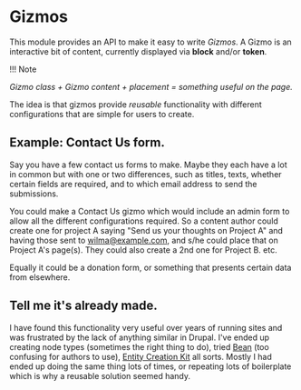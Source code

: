 # Gizmos

This module provides an API to make it easy to write *Gizmos*. A Gizmo is an
interactive bit of content, currently displayed via **block** and/or **token**.

!!! Note

*Gizmo class + Gizmo content + placement = something useful on the page.*

The idea is that gizmos provide *reusable* functionality with different
configurations that are simple for users to create.

## Example: Contact Us form.

Say you have a few contact us forms to make. Maybe they each have a lot in
common but with one or two differences, such as titles, texts, whether certain
fields are required, and to which email address to send the submissions.

You could make a Contact Us gizmo which would include an admin form to allow all
the different configurations required. So a content author could create one for
project A saying "Send us your thoughts on Project A" and having those sent to
wilma@example.com, and s/he could place that on Project A's page(s). They could
also create a 2nd one for Project B. etc.

Equally it could be a donation form, or something that presents certain data
from elsewhere.

## Tell me it's already made.

I have found this functionality very useful over years of running sites and was
frustrated by the lack of anything similar in Drupal. I've ended up creating
node types (sometimes the right thing to do), tried
[Bean](https://www.drupal.org/project/bean) (too confusing for authors to use),
[Entity Creation Kit](https://www.drupal.org/project/eck) all sorts. Mostly I
had ended up doing the same thing lots of times, or repeating lots of
boilerplate which is why a reusable solution seemed handy.

